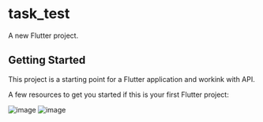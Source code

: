 # task_test

A new Flutter project.

## Getting Started

This project is a starting point for a Flutter application and workink with API.

A few resources to get you started if this is your first Flutter project:

![image](https://github.com/AhmedYasserabdelraziq/Task-App/assets/129339360/1c2bb5e6-a42e-422b-a82b-3ba83fd43be5)
![image](https://github.com/AhmedYasserabdelraziq/Task-App/assets/129339360/018f40a3-7450-46e2-abc8-5aa9b37bd328)
